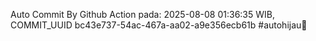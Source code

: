 Auto Commit By Github Action pada: 2025-08-08 01:36:35 WIB, COMMIT_UUID bc43e737-54ac-467a-aa02-a9e356ecb61b #autohijau🗿

